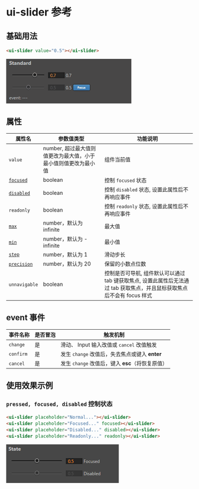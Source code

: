 # ui-slider 参考

## 基础用法

```html
<ui-slider value="0.5"></ui-slider>
```

![img](ui-kit/ui-slider.gif)

## 属性

属性名  | 参数值类型 | 功能说明
------|--------------|-------------  
`value`| number, 超过最大值则值更改为最大值，小于最小值则值更改为最小值| 组件当前值
[`focused`](#`pressed,-focused,-disabled`-控制状态)| boolean | 控制 `focused` 状态
[`disabled`](#`pressed,-focused,-disabled`-控制状态)| boolean | 控制 `disabled` 状态, 设置此属性后不再响应事件
`readonly`| boolean | 控制 `readonly` 状态, 设置此属性后不再响应事件
[`max`](#max)| number，默认为 infinite| 最大值
[`min`](#min)| number，默认为 -infinite| 最小值
[`step`](#step)| number，默认为 1| 滑动步长
[`precision`](#min)| number，默认为 20| 保留的小数点位数
`unnavigable`| boolean | 控制是否可导航, 组件默认可以通过 tab 键获取焦点, 设置此属性后无法通过 tab 获取焦点，并且鼠标获取焦点后不会有 focus 样式

## event 事件

事件名称|是否冒泡|触发机制
-------|-------|--------
`change` |是|滑动、 Input 输入改值或 `cancel` 改值触发
`confirm` |是|发生 `change` 改值后，失去焦点或键入 **enter**
`cancel` |是|发生 `change` 改值后，键入 **esc**（将恢复原值）

## 使用效果示例

### `pressed, focused, disabled` 控制状态

```html
<ui-slider placeholder="Normal..."></ui-slider>
<ui-slider placeholder="Focused..." focused></ui-slider>
<ui-slider placeholder="Disabled..." disabled></ui-slider>
<ui-slider placeholder="Readonly..." readonly></ui-slider>
```

![img](ui-kit/ui-slider-state.png)
